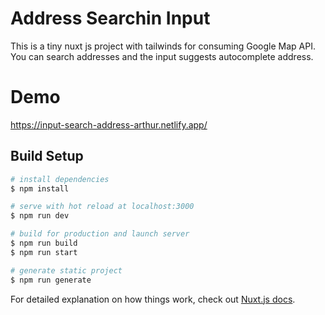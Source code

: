 # Address Searchin Input
This is a tiny nuxt js project with tailwinds for consuming Google Map API. You can search addresses and the input suggests autocomplete address.

# Demo
https://input-search-address-arthur.netlify.app/

## Build Setup

```bash
# install dependencies
$ npm install

# serve with hot reload at localhost:3000
$ npm run dev

# build for production and launch server
$ npm run build
$ npm run start

# generate static project
$ npm run generate
```

For detailed explanation on how things work, check out [Nuxt.js docs](https://nuxtjs.org).

